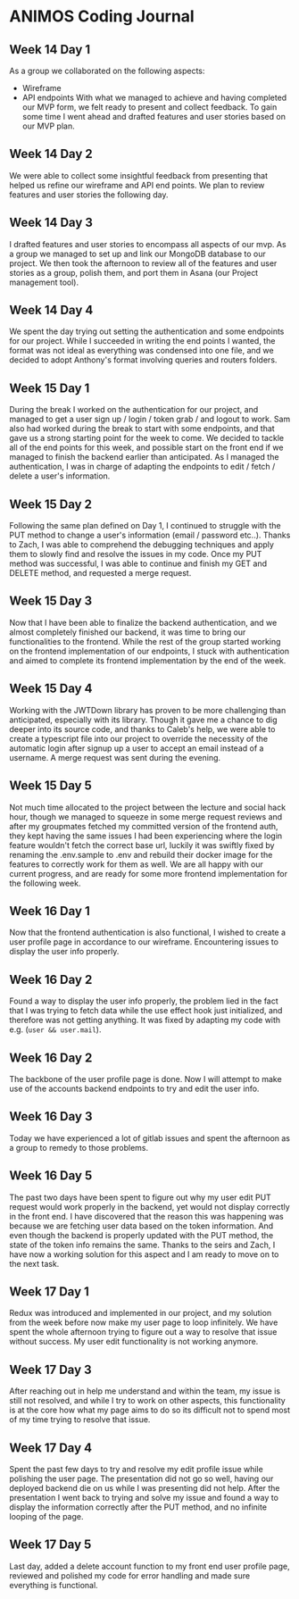 # ANIMOS Coding Journal

## Week 14 Day 1

As a group we collaborated on the following aspects:

- Wireframe
- API endpoints
  With what we managed to achieve and having completed our MVP form, we felt ready to present and collect feedback.
  To gain some time I went ahead and drafted features and user stories based on our MVP plan.

## Week 14 Day 2

We were able to collect some insightful feedback from presenting that helped us refine our wireframe and API end points.
We plan to review features and user stories the following day.

## Week 14 Day 3

I drafted features and user stories to encompass all aspects of our mvp.
As a group we managed to set up and link our MongoDB database to our project.
We then took the afternoon to review all of the features and user stories as a group, polish them, and port them in Asana (our Project management tool).

## Week 14 Day 4

We spent the day trying out setting the authentication and some endpoints for our project.
While I succeeded in writing the end points I wanted, the format was not ideal as everything was condensed into one file, and we decided to adopt Anthony's format involving queries and routers folders.

## Week 15 Day 1

During the break I worked on the authentication for our project, and managed to get a user sign up / login / token grab / and logout to work.
Sam also had worked during the break to start with some endpoints, and that gave us a strong starting point for the week to come.
We decided to tackle all of the end points for this week, and possible start on the front end if we managed to finish the backend earlier than anticipated.
As I managed the authentication, I was in charge of adapting the endpoints to edit / fetch / delete a user's information.

## Week 15 Day 2

Following the same plan defined on Day 1, I continued to struggle with the PUT method to change a user's information (email / password etc..).
Thanks to Zach, I was able to comprehend the debugging techniques and apply them to slowly find and resolve the issues in my code.
Once my PUT method was successful, I was able to continue and finish my GET and DELETE method, and requested a merge request.

## Week 15 Day 3

Now that I have been able to finalize the backend authentication, and we almost completely finished our backend, it was time to bring our functionalities to the frontend. While the rest of the group started working on the frontend implementation of our endpoints, I stuck with authentication and aimed to complete its frontend implementation by the end of the week.

## Week 15 Day 4

Working with the JWTDown library has proven to be more challenging than anticipated, especially with its library. Though it gave me a chance to dig deeper into its source code, and thanks to Caleb's help, we were able to create a typescript file into our project to override the necessity of the automatic login after signup up a user to accept an email instead of a username. A merge request was sent during the evening.

## Week 15 Day 5

Not much time allocated to the project between the lecture and social hack hour, though we managed to squeeze in some merge request reviews and after my groupmates fetched my committed version of the frontend auth, they kept having the same issues I had been experiencing where the login feature wouldn't fetch the correct base url, luckily it was swiftly fixed by renaming the .env.sample to .env and rebuild their docker image for the features to correctly work for them as well.
We are all happy with our current progress, and are ready for some more frontend implementation for the following week.

## Week 16 Day 1

Now that the frontend authentication is also functional, I wished to create a user profile page in accordance to our wireframe.
Encountering issues to display the user info properly.

## Week 16 Day 2

Found a way to display the user info properly, the problem lied in the fact that I was trying to fetch data while the use effect hook just initialized, and therefore was not getting anything. It was fixed by adapting my code with e.g. (`user && user.mail`).

## Week 16 Day 2

The backbone of the user profile page is done. Now I will attempt to make use of the accounts backend endpoints to try and edit the user info.

## Week 16 Day 3

Today we have experienced a lot of gitlab issues and spent the afternoon as a group to remedy to those problems.

## Week 16 Day 5

The past two days have been spent to figure out why my user edit PUT request would work properly in the backend, yet would not display correctly in the front end. I have discovered that the reason this was happening was because we are fetching user data based on the token information. And even though the backend is properly updated with the PUT method, the state of the token info remains the same.
Thanks to the seirs and Zach, I have now a working solution for this aspect and I am ready to move on to the next task.

## Week 17 Day 1

Redux was introduced and implemented in our project, and my solution from the week before now make my user page to loop infinitely.
We have spent the whole afternoon trying to figure out a way to resolve that issue without success. My user edit functionality is not working anymore.

## Week 17 Day 3

After reaching out in help me understand and within the team, my issue is still not resolved, and while I try to work on other aspects, this functionality is at the core how what my page aims to do so its difficult not to spend most of my time trying to resolve that issue.

## Week 17 Day 4

Spent the past few days to try and resolve my edit profile issue while polishing the user page. The presentation did not go so well, having our deployed backend die on us while I was presenting did not help. After the presentation I went back to trying and solve my issue and found a way to display the information correctly after the PUT method, and no infinite looping of the page.

## Week 17 Day 5

Last day, added a delete account function to my front end user profile page, reviewed and polished my code for error handling and made sure everything is functional.
